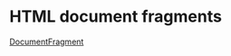 # HTML document fragments

[DocumentFragment](https://developer.mozilla.org/en-US/docs/Web/API/DocumentFragment)

